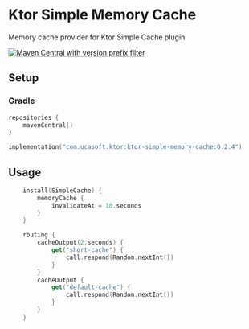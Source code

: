 # Ktor Simple Memory Cache
Memory cache provider for Ktor Simple Cache plugin

[![Maven Central with version prefix filter](https://img.shields.io/maven-central/v/com.ucasoft.ktor/ktor-simple-memory-cache/0.2.4?color=blue)](https://search.maven.org/artifact/com.ucasoft.ktor/ktor-simple-memory-cache/0.2.4/jar)
## Setup
### Gradle
```kotlin
repositories {
    mavenCentral()
}

implementation("com.ucasoft.ktor:ktor-simple-memory-cache:0.2.4")
```
## Usage
```kotlin
    install(SimpleCache) {
        memoryCache {
            invalidateAt = 10.seconds
        }
    }

    routing {
        cacheOutput(2.seconds) {
            get("short-cache") {
                call.respond(Random.nextInt())
            }
        }
        cacheOutput {
            get("default-cache") {
                call.respond(Random.nextInt())
            }
        }
    }
```